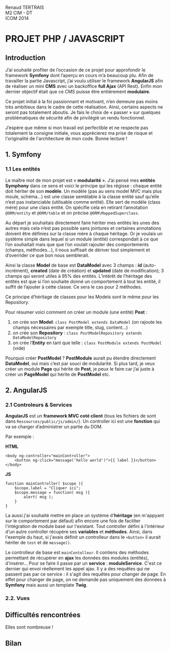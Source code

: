 Renaud TERTRAIS  
M2 CIM - DT  
ICOM 2014  

# PROJET PHP / JAVASCRIPT


## Introduction

J’ai souhaité profiter de l’occasion de ce projet pour approfondir le framework **Symfony** dont l’aperçu en cours m’a beaucoup plu. Afin de travailler la partie Javascript, j’ai voulu utiliser le framework **AngularJS** afin de réaliser un mini **CMS** avec un backoffice **full Ajax** (API Rest). Enfin mon dernier objectif était que ce CMS puisse être entièrement **modulaire**.

Ce projet initial à la foi passionnant et motivant, n’en demeure pas moins très ambitieux dans le cadre de cette réalisation. Ainsi, certains aspects ne seront pas totalement aboutis. Je fais le choix de « passer » sur quelques problématiques de sécurité afin de privilégié un rendu fonctionnel.

J’espère que même si mon travail est perfectible et ne respecte pas totalement la consigne initiale, vous apprécierez ma prise de risque et l'originalité de l'architecture de mon code. Bonne lecture !

## 1. Symfony
### 1.1 Les entités

Le maître mot de mon projet est « **modularité** ». J’ai pensé mes **entités Symphony** dans ce sens et voici le principe qui les régisse : chaque entité doit hériter de son **modèle**. Un modèle (pas au sens model MVC mais plus moule, schéma...) est une classe semblable à la classe entité sauf qu’elle n’est pas instanciable (utilisable comme entité). Elle sert de modèle (class mère) pour une class entité. On spécifie cela en retirant l’annotation `@ORM/entity` et `@ORM/table` et on précise `@ORM\MappedSuperclass`. 

Au départ je souhaitais directement faire hériter mes entités les unes des autres mais cela n’est pas possible sans jointures et certaines annotations doivent être définies sur la classe mère à chaque héritage. Or je voulais un système simple dans lequel si un module (entité) correspondait à ce que l’on souhaitait mais que que l’on voulait rajouter des comportements (champs, méthodes…), il nous suffisait de dériver tout simplement et d’overrider ce que bon nous semblerait.

Ainsi la classe **Model** de base est **DataModel** avec 3 champs : **id** (auto-incrément), **created** (date de création) et **updated** (date de modification); 3 champs qui seront utiles à 95% des entités. L’intérêt de l’héritage des entités est que si l’on souhaite donné un comportement à tout les entité, il suffit de l’ajouter à cette classe. Ce sera le cas pour 2 méthodes.

Ce principe d’héritage de classes pour les Models sont le même pour les Repository.

Pour résumer voici comment on créer un module (une entité) **Post** :

1. on crée son **Model**: `class PostModel extends DataModel` (on rajoute les champs nécessaires par exemple title, slug, content…)
2. on crée son **Repository** : `class PostModelRepository extends DataModelRepository`
3. on crée l’**Entity** en tant que telle : `class PostModule extends PostModel` (vide)

Pourquoi créer **PostModel** ? **PostModule** aurait pu étendre directement **DataModel**, oui mais c’est par souci de modularité. Si plus tard, je veux créer un module **Page** qui hérite de **Post**, je peux le faire car j’ai juste à créer un **PageModel** qui hérite de **PostModel** etc.

## 2. AngularJS

### 2.1 Controleurs & Services

**AngularJS** est un **framework MVC coté client** (tous les fichiers de sont dans `Ressources/public/js/admin/`). Un controller ici est une **fonction** qui va se charger d’administrer un partie du DOM. 

Par exemple : 

**HTML**
```
<body ng-controller="mainController">
    <button ng-click="message('hello world')">{{ label }}</button>
</body>
```

**JS**
```
function mainController( $scope ){
    $scope.label = "Cliquer ici";
    $scope.message = function( msg ){
        alert( msg );
    }
}
```

La aussi j'ai souhaité mettre en place un système d'**héritage** (en m'appyant sur le comportement par défaut) afin encore une fois de faciliter l'intégration de module basé sur l'existant. Tout controller défini à l'intérieur d'un autre controller récupère ses **variables** et **méthodes**. Ainsi, dans l'exemple du haut, si j'avais définit un controlleur dans le `<button>` il aurait hériter de `test` et de `message()`.

Le controlleur de base est `mainContolleur`. Il contiens des méthodes permettant de récupérer en **ajax** les données des modules (entités), d'insérer... Pour se faire il passe par un **service** : **moduleService**. C'est ce dernier qui envoi réellement les appel ajax. Il y a des requêtes qui ne passent pas par ce service : il s'agit des requêtes pour changer de page. En effet pour changer de page, on ne demande pas uniquement des données à **Symfony** mais aussi un template **Twig**.

### 2.2. Vues


## Difficultés rencontrées
Elles sont nombreuse !

## Bilan
